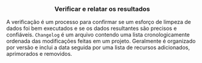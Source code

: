 ### <center> Verificar e relatar os resultados </center>

A verificação é um processo para confirmar se um esforço de limpeza de dados foi bem executados e se os dados resultantes são precisos e confiáveis. 
`Changelog` é um arquivo contendo uma lista cronologicamente ordenada das modificações feitas em um projeto. Geralmente é organizado por versão e inclui a data seguida por uma lista de recursos adicionados, aprimorados e removidos. <br>
